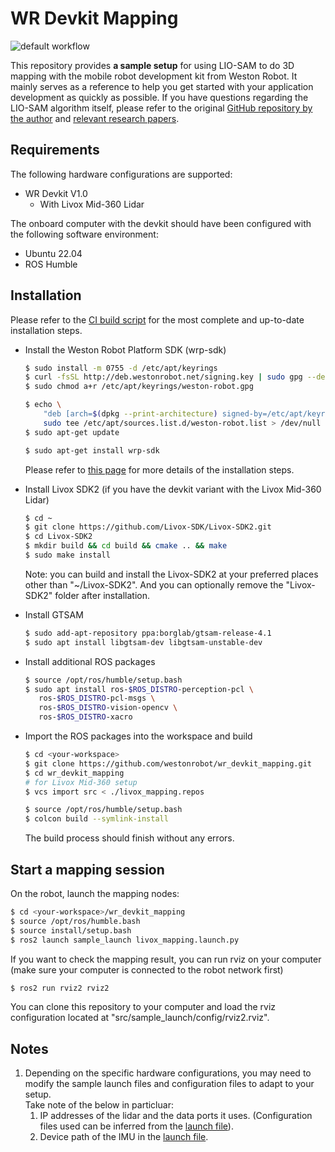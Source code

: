 # WR Devkit Mapping

![default workflow](https://github.com/westonrobot/wr_devkit_mapping/actions/workflows/default.yml/badge.svg?branch=main)

This repository provides **a sample setup** for using LIO-SAM to do 3D mapping with the mobile robot development kit from Weston Robot. It mainly serves as a reference to help you get started with your application development as quickly as possible. If you have questions regarding the LIO-SAM algorithm itself, please refer to the original [GitHub repository by the author](https://github.com/TixiaoShan/LIO-SAM) and [relevant research papers](https://github.com/TixiaoShan/LIO-SAM?tab=readme-ov-file#paper). 

## Requirements

The following hardware configurations are supported: 

* WR Devkit V1.0
  * With Livox Mid-360 Lidar

The onboard computer with the devkit should have been configured with the following software environment:

* Ubuntu 22.04 
* ROS Humble

## Installation

Please refer to the [CI build script](.github/workflows/default.yml) for the most complete and up-to-date installation steps.

* Install the Weston Robot Platform SDK (wrp-sdk)

    ```bash
    $ sudo install -m 0755 -d /etc/apt/keyrings
    $ curl -fsSL http://deb.westonrobot.net/signing.key | sudo gpg --dearmor -o /etc/apt/keyrings/weston-robot.gpg
    $ sudo chmod a+r /etc/apt/keyrings/weston-robot.gpg

    $ echo \
        "deb [arch=$(dpkg --print-architecture) signed-by=/etc/apt/keyrings/weston-robot.gpg] http://deb.westonrobot.net/$(lsb_release -cs) $(lsb_release -cs) main" | \
        sudo tee /etc/apt/sources.list.d/weston-robot.list > /dev/null
    $ sudo apt-get update

    $ sudo apt-get install wrp-sdk
    ```

    Please refer to [this page](https://docs.westonrobot.net/software/installation_guide.html) for more details of the installation steps.

* Install Livox SDK2 (if you have the devkit variant with the Livox Mid-360 Lidar)

    ```bash
    $ cd ~
    $ git clone https://github.com/Livox-SDK/Livox-SDK2.git
    $ cd Livox-SDK2
    $ mkdir build && cd build && cmake .. && make
    $ sudo make install
    ```

    Note: you can build and install the Livox-SDK2 at your preferred places other than "~/Livox-SDK2". And you can optionally remove the "Livox-SDK2" folder after installation.

* Install GTSAM

    ```bash
    $ sudo add-apt-repository ppa:borglab/gtsam-release-4.1
    $ sudo apt install libgtsam-dev libgtsam-unstable-dev
    ```

* Install additional ROS packages

    ```bash
    $ source /opt/ros/humble/setup.bash
    $ sudo apt install ros-$ROS_DISTRO-perception-pcl \
  	   ros-$ROS_DISTRO-pcl-msgs \
  	   ros-$ROS_DISTRO-vision-opencv \
  	   ros-$ROS_DISTRO-xacro
    ```

* Import the ROS packages into the workspace and build

    ```bash
    $ cd <your-workspace>
    $ git clone https://github.com/westonrobot/wr_devkit_mapping.git
    $ cd wr_devkit_mapping
    # for Livox Mid-360 setup
    $ vcs import src < ./livox_mapping.repos

    $ source /opt/ros/humble/setup.bash
    $ colcon build --symlink-install
    ```

    The build process should finish without any errors.

## Start a mapping session

On the robot, launch the mapping nodes:

```bash
$ cd <your-workspace>/wr_devkit_mapping
$ source /opt/ros/humble.bash
$ source install/setup.bash
$ ros2 launch sample_launch livox_mapping.launch.py
```

If you want to check the mapping result, you can run rviz on your computer (make sure your computer is connected to the robot network first)

```bash
$ ros2 run rviz2 rviz2
```

You can clone this repository to your computer and load the rviz configuration located at "src/sample_launch/config/rviz2.rviz".

## Notes
1. Depending on the specific hardware configurations, you may need to modify the sample launch files and configuration files to adapt to your setup.  
   Take note of the below in particluar:
   1. IP addresses of the lidar and the data ports it uses. (Configuration files used can be inferred from the [launch file](./src/sample_launch/launch/livox_mapping.launch.py)).
   2. Device path of the IMU in the [launch file](./src/sample_launch/launch/livox_mapping.launch.py).